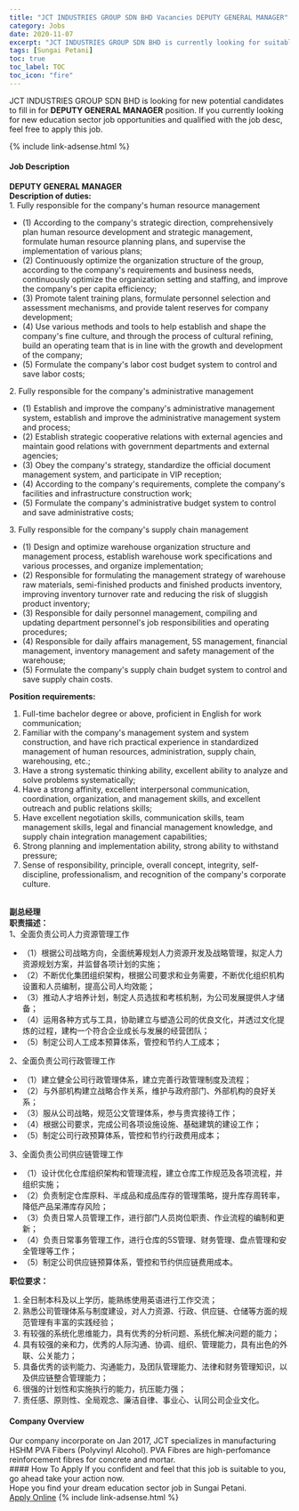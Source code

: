 ```yaml
---
title: "JCT INDUSTRIES GROUP SDN BHD Vacancies DEPUTY GENERAL MANAGER" 
category: Jobs 
date: 2020-11-07 
excerpt: "JCT INDUSTRIES GROUP SDN BHD is currently looking for suitable person to fill in the DEPUTY GENERAL MANAGER which positioned at Sungai Petani" 
tags: [Sungai Petani] 
toc: true 
toc_label: TOC 
toc_icon: "fire" 
--- 
```


<p>JCT INDUSTRIES GROUP SDN BHD is looking for new potential candidates to fill in for <b>DEPUTY GENERAL MANAGER</b> position. If you currently looking for new education sector job opportunities and qualified with the job desc, feel free to apply this job.
</p>{% include link-adsense.html %} 
 <div><div><div><h4>Job Description</h4></div></div><div><div><span><div><div><div><div><strong>DEPUTY GENERAL MANAGER</strong></div><div><strong>Description of duties:</strong></div><div>1. Fully responsible for the company's human resource management</div><ul><li>(1) According to the company's strategic direction, comprehensively plan human resource development and strategic management, formulate human resource planning plans, and supervise the implementation of various plans;</li><li>(2) Continuously optimize the organization structure of the group, according to the company's requirements and business needs, continuously optimize the organization setting and staffing, and improve the company's per capita efficiency;</li><li>(3) Promote talent training plans, formulate personnel selection and assessment mechanisms, and provide talent reserves for company development;</li><li>(4) Use various methods and tools to help establish and shape the company's fine culture, and through the process of cultural refining, build an operating team that is in line with the growth and development of the company;</li><li>(5) Formulate the company's labor cost budget system to control and save labor costs;</li></ul><div>2. Fully responsible for the company's administrative management</div><ul><li>(1) Establish and improve the company's administrative management system, establish and improve the administrative management system and process;</li><li>(2) Establish strategic cooperative relations with external agencies and maintain good relations with government departments and external agencies;</li><li>(3) Obey the company's strategy, standardize the official document management system, and participate in VIP reception;</li><li>(4) According to the company's requirements, complete the company's facilities and infrastructure construction work;</li><li>(5) Formulate the company's administrative budget system to control and save administrative costs;</li></ul><div>3. Fully responsible for the company's supply chain management</div><ul><li>(1) Design and optimize warehouse organization structure and management process, establish warehouse work specifications and various processes, and organize implementation;</li><li>(2) Responsible for formulating the management strategy of warehouse raw materials, semi-finished products and finished products inventory, improving inventory turnover rate and reducing the risk of sluggish product inventory;</li><li>(3) Responsible for daily personnel management, compiling and updating department personnel's job responsibilities and operating procedures;</li><li>(4) Responsible for daily affairs management, 5S management, financial management, inventory management and safety management of the warehouse;</li><li>(5) Formulate the company's supply chain budget system to control and save supply chain costs.</li></ul><div><strong>Position requirements:</strong></div><ol><li>Full-time bachelor degree or above, proficient in English for work communication;</li><li>Familiar with the company's management system and system construction, and have rich practical experience in standardized management of human resources, administration, supply chain, warehousing, etc.;</li><li>Have a strong systematic thinking ability, excellent ability to analyze and solve problems systematically;</li><li>Have a strong affinity, excellent interpersonal communication, coordination, organization, and management skills, and excellent outreach and public relations skills;</li><li>Have excellent negotiation skills, communication skills, team management skills, legal and financial management knowledge, and supply chain integration management capabilities;</li><li>Strong planning and implementation ability, strong ability to withstand pressure;</li><li>Sense of responsibility, principle, overall concept, integrity, self-discipline, professionalism, and recognition of the company's corporate culture.</li></ol><div>&#160;<div><div><strong>&#21103;&#24635;&#32463;&#29702;</strong></div><div><strong>&#32844;&#36131;&#25551;&#36848;&#65306;</strong></div><div>1&#12289;&#20840;&#38754;&#36127;&#36131;&#20844;&#21496;&#20154;&#21147;&#36164;&#28304;&#31649;&#29702;&#24037;&#20316;</div><ul><li>&#65288;1&#65289;&#26681;&#25454;&#20844;&#21496;&#25112;&#30053;&#26041;&#21521;&#65292;&#20840;&#38754;&#32479;&#31609;&#35268;&#21010;&#20154;&#21147;&#36164;&#28304;&#24320;&#21457;&#21450;&#25112;&#30053;&#31649;&#29702;&#65292;&#25311;&#23450;&#20154;&#21147;&#36164;&#28304;&#35268;&#21010;&#26041;&#26696;&#65292;&#24182;&#30417;&#30563;&#21508;&#39033;&#35745;&#21010;&#30340;&#23454;&#26045;&#65307;</li><li>&#65288;2&#65289;&#19981;&#26029;&#20248;&#21270;&#38598;&#22242;&#32452;&#32455;&#26550;&#26500;&#65292;&#26681;&#25454;&#20844;&#21496;&#35201;&#27714;&#21644;&#19994;&#21153;&#38656;&#35201;&#65292;&#19981;&#26029;&#20248;&#21270;&#32452;&#32455;&#26426;&#26500;&#35774;&#32622;&#21644;&#20154;&#21592;&#32534;&#21046;&#65292;&#25552;&#39640;&#20844;&#21496;&#20154;&#22343;&#25928;&#33021;&#65307;</li><li>&#65288;3&#65289;&#25512;&#21160;&#20154;&#25165;&#22521;&#20859;&#35745;&#21010;&#65292;&#21046;&#23450;&#20154;&#21592;&#36873;&#25300;&#21644;&#32771;&#26680;&#26426;&#21046;&#65292;&#20026;&#20844;&#21496;&#21457;&#23637;&#25552;&#20379;&#20154;&#25165;&#20648;&#22791;&#65307;</li><li>&#65288;4&#65289;&#36816;&#29992;&#21508;&#31181;&#26041;&#24335;&#19982;&#24037;&#20855;&#65292;&#21327;&#21161;&#24314;&#31435;&#19982;&#22609;&#36896;&#20844;&#21496;&#30340;&#20248;&#33391;&#25991;&#21270;&#65292;&#24182;&#36879;&#36807;&#25991;&#21270;&#25552;&#28860;&#30340;&#36807;&#31243;&#65292;&#24314;&#26500;&#19968;&#20010;&#31526;&#21512;&#20225;&#19994;&#25104;&#38271;&#19982;&#21457;&#23637;&#30340;&#32463;&#33829;&#22242;&#38431;&#65307;</li><li>&#65288;5&#65289;&#21046;&#23450;&#20844;&#21496;&#20154;&#24037;&#25104;&#26412;&#39044;&#31639;&#20307;&#31995;&#65292;&#31649;&#25511;&#21644;&#33410;&#32422;&#20154;&#24037;&#25104;&#26412;&#65307;</li></ul><div>2&#12289;&#20840;&#38754;&#36127;&#36131;&#20844;&#21496;&#34892;&#25919;&#31649;&#29702;&#24037;&#20316;</div><ul><li>&#65288;1&#65289;&#24314;&#31435;&#20581;&#20840;&#20844;&#21496;&#34892;&#25919;&#31649;&#29702;&#20307;&#31995;&#65292;&#24314;&#31435;&#23436;&#21892;&#34892;&#25919;&#31649;&#29702;&#21046;&#24230;&#21450;&#27969;&#31243;&#65307;</li><li>&#65288;2&#65289;&#19982;&#22806;&#37096;&#26426;&#26500;&#24314;&#31435;&#25112;&#30053;&#21512;&#20316;&#20851;&#31995;&#65292;&#32500;&#25252;&#19982;&#25919;&#24220;&#37096;&#38376;&#12289;&#22806;&#37096;&#26426;&#26500;&#30340;&#33391;&#22909;&#20851;&#31995;&#65307;</li><li>&#65288;3&#65289;&#26381;&#20174;&#20844;&#21496;&#25112;&#30053;&#65292;&#35268;&#33539;&#20844;&#25991;&#31649;&#29702;&#20307;&#31995;&#65292;&#21442;&#19982;&#36149;&#23486;&#25509;&#24453;&#24037;&#20316;&#65307;</li><li>&#65288;4&#65289;&#26681;&#25454;&#20844;&#21496;&#35201;&#27714;&#65292;&#23436;&#25104;&#20844;&#21496;&#21508;&#39033;&#35774;&#26045;&#35774;&#26045;&#12289;&#22522;&#30784;&#24314;&#31569;&#30340;&#24314;&#35774;&#24037;&#20316;&#65307;</li><li>&#65288;5&#65289;&#21046;&#23450;&#20844;&#21496;&#34892;&#25919;&#39044;&#31639;&#20307;&#31995;&#65292;&#31649;&#25511;&#21644;&#33410;&#32422;&#34892;&#25919;&#36153;&#29992;&#25104;&#26412;&#65307;</li></ul><div>3&#12289;&#20840;&#38754;&#36127;&#36131;&#20844;&#21496;&#20379;&#24212;&#38142;&#31649;&#29702;&#24037;&#20316;</div><ul><li>&#65288;1&#65289;&#35774;&#35745;&#20248;&#21270;&#20179;&#24211;&#32452;&#32455;&#26550;&#26500;&#21644;&#31649;&#29702;&#27969;&#31243;&#65292;&#24314;&#31435;&#20179;&#24211;&#24037;&#20316;&#35268;&#33539;&#21450;&#21508;&#39033;&#27969;&#31243;&#65292;&#24182;&#32452;&#32455;&#23454;&#26045;&#65307;</li><li>&#65288;2&#65289;&#36127;&#36131;&#21046;&#23450;&#20179;&#24211;&#21407;&#26009;&#12289;&#21322;&#25104;&#21697;&#21644;&#25104;&#21697;&#24211;&#23384;&#30340;&#31649;&#29702;&#31574;&#30053;&#65292;&#25552;&#21319;&#24211;&#23384;&#21608;&#36716;&#29575;&#65292;&#38477;&#20302;&#20135;&#21697;&#21574;&#28382;&#24211;&#23384;&#39118;&#38505;&#65307;</li><li>&#65288;3&#65289;&#36127;&#36131;&#26085;&#24120;&#20154;&#21592;&#31649;&#29702;&#24037;&#20316;&#65292;&#36827;&#34892;&#37096;&#38376;&#20154;&#21592;&#23703;&#20301;&#32844;&#36131;&#12289;&#20316;&#19994;&#27969;&#31243;&#30340;&#32534;&#21046;&#21644;&#26356;&#26032;&#65307;</li><li>&#65288;4&#65289;&#36127;&#36131;&#26085;&#24120;&#20107;&#21153;&#31649;&#29702;&#24037;&#20316;&#65292;&#36827;&#34892;&#20179;&#24211;&#30340;5S&#31649;&#29702;&#12289;&#36130;&#21153;&#31649;&#29702;&#12289;&#30424;&#28857;&#31649;&#29702;&#21644;&#23433;&#20840;&#31649;&#29702;&#31561;&#24037;&#20316;&#65307;</li><li>&#65288;5&#65289;&#21046;&#23450;&#20844;&#21496;&#20379;&#24212;&#38142;&#39044;&#31639;&#20307;&#31995;&#65292;&#31649;&#25511;&#21644;&#33410;&#32422;&#20379;&#24212;&#38142;&#36153;&#29992;&#25104;&#26412;&#12290;</li></ul><div><strong>&#32844;&#20301;&#35201;&#27714;&#65306;</strong></div><ol><li>&#20840;&#26085;&#21046;&#26412;&#31185;&#21450;&#20197;&#19978;&#23398;&#21382;&#65292;&#33021;&#29087;&#32451;&#20351;&#29992;&#33521;&#35821;&#36827;&#34892;&#24037;&#20316;&#20132;&#27969;&#65307;</li><li>&#29087;&#24713;&#20844;&#21496;&#31649;&#29702;&#20307;&#31995;&#19982;&#21046;&#24230;&#24314;&#35774;&#65292;&#23545;&#20154;&#21147;&#36164;&#28304;&#12289;&#34892;&#25919;&#12289;&#20379;&#24212;&#38142;&#12289;&#20179;&#20648;&#31561;&#26041;&#38754;&#30340;&#35268;&#33539;&#31649;&#29702;&#26377;&#20016;&#23500;&#30340;&#23454;&#36341;&#32463;&#39564;&#65307;</li><li>&#26377;&#36739;&#24378;&#30340;&#31995;&#32479;&#21270;&#24605;&#32500;&#33021;&#21147;&#65292;&#20855;&#26377;&#20248;&#31168;&#30340;&#20998;&#26512;&#38382;&#39064;&#12289;&#31995;&#32479;&#21270;&#35299;&#20915;&#38382;&#39064;&#30340;&#33021;&#21147;&#65307;</li><li>&#20855;&#26377;&#36739;&#24378;&#30340;&#20146;&#21644;&#21147;&#65292;&#20248;&#31168;&#30340;&#20154;&#38469;&#27807;&#36890;&#12289;&#21327;&#35843;&#12289;&#32452;&#32455;&#12289;&#31649;&#29702;&#33021;&#21147;&#65292;&#20855;&#26377;&#20986;&#33394;&#30340;&#22806;&#32852;&#12289;&#20844;&#20851;&#33021;&#21147;&#65307;</li><li>&#20855;&#22791;&#20248;&#31168;&#30340;&#35848;&#21028;&#33021;&#21147;&#12289;&#27807;&#36890;&#33021;&#21147;&#65292;&#21450;&#22242;&#38431;&#31649;&#29702;&#33021;&#21147;&#12289;&#27861;&#24459;&#21644;&#36130;&#21153;&#31649;&#29702;&#30693;&#35782;&#65292;&#20197;&#21450;&#20379;&#24212;&#38142;&#25972;&#21512;&#31649;&#29702;&#33021;&#21147;&#65307;</li><li>&#24456;&#24378;&#30340;&#35745;&#21010;&#24615;&#21644;&#23454;&#26045;&#25191;&#34892;&#30340;&#33021;&#21147;&#65292;&#25239;&#21387;&#33021;&#21147;&#24378;&#65307;</li><li>&#36131;&#20219;&#24863;&#12289;&#21407;&#21017;&#24615;&#12289;&#20840;&#23616;&#35266;&#24565;&#12289;&#24265;&#27905;&#33258;&#24459;&#12289;&#20107;&#19994;&#24515;&#12289;&#35748;&#21516;&#20844;&#21496;&#20225;&#19994;&#25991;&#21270;&#12290;</li></ol></div></div></div></div></div></span></div></div></div> 
<div><div><div><h4>Company Overview</h4></div></div><div><div><span><div><div>Our company incorporate on Jan 2017, JCT specializes in manufacturing HSHM PVA Fibers (Polyvinyl Alcohol).&#160;PVA Fibres are high-perfomance reinforcement fibres for concrete and mortar.&#160;</div></div></span></div></div></div> 
#### How To Apply 
If you confident and feel that this job is suitable to you, go ahead take your action now. <br/> 
Hope you find your dream education sector job in Sungai Petani. <br/> 
<a href="https://www.jobstreet.com.my/en/job/deputy-general-manager-4417930?jobId=jobstreet-my-job-4417930&sectionRank=2&token=0~8dc6ec3b-861d-44b6-b755-48b1563e159f&fr=SRP%20View%20In%20New%20Ta" class="btn btn--info" target="_blank" rel="nofollow noopenner">Apply Online</a> 
{% include link-adsense.html %} 